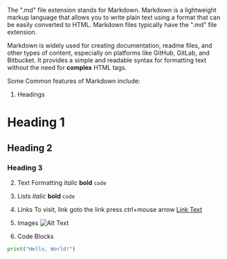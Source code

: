 The ".md" file extension stands for Markdown. Markdown is a lightweight markup language that allows you to write plain text using a format that can be easily converted to HTML. Markdown files typically have the ".md" file extension.

Markdown is widely used for creating documentation, readme files, and other types of content, especially on platforms like GitHub, GitLab, and Bitbucket. It provides a simple and readable syntax for formatting text without the need for **complex** HTML tags.

Some Common features of Markdown include:
1. Headings
# Heading 1
## Heading 2
### Heading 3

2. Text Formatting
*italic*
**bold**
`code`

3. Lists
*italic*
**bold**
`code`

4. Links
To visit, link goto the link press ctrl+mouse arrow
[Link Text](http://cricbuzz.com)

5. Images
![Alt Text](image.jpg)

6. Code Blocks
```python
print("Hello, World!")




